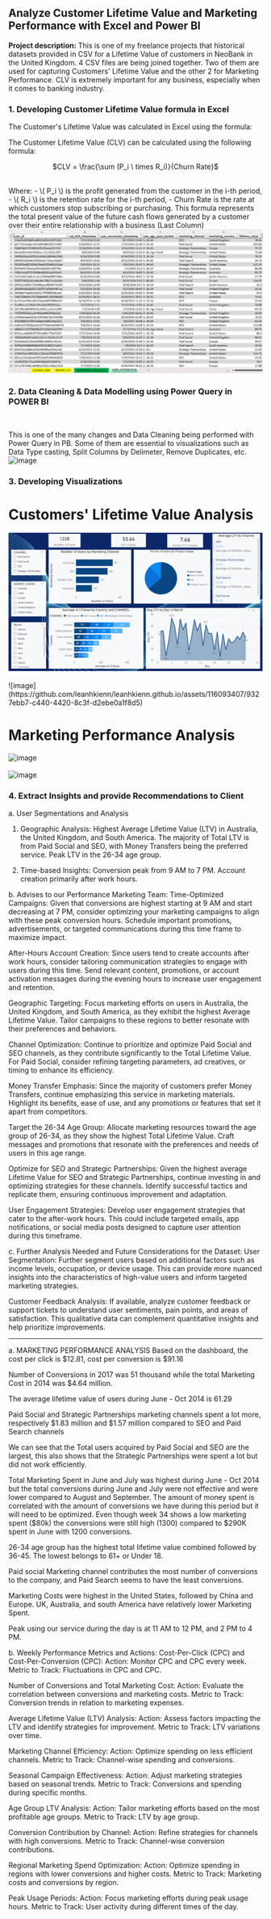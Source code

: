 ## Analyze Customer Lifetime Value and Marketing Performance with Excel and Power BI

**Project description:** This is one of my freelance projects that historical datasets provided in CSV for a Lifetime Value of customers in NeoBank in the United Kingdom. 4 CSV files are being joined together. Two of them are used for capturing Customers' Lifetime Value and the other 2 for Marketing Performance. CLV is extremely important for any business, especially when it comes to banking industry.

### 1. Developing Customer Lifetime Value formula in Excel
The Customer's Lifetime Value was calculated in Excel using the formula:  

The Customer Lifetime Value (CLV) can be calculated using the following formula:

<p style="text-align: center"> $CLV = \frac{\sum (P_i \ times R_i)}{Churn Rate}$ </p>

<br>
Where:
- \( P_i \) is the profit generated from the customer in the i-th period,
- \( R_i \) is the retention rate for the i-th period,
- Churn Rate is the rate at which customers stop subscribing or purchasing.
This formula represents the total present value of the future cash flows generated by a customer over their entire relationship with a business (Last Column)


<img src="images/Excel Cover Upwork.png"/>

### 2. Data Cleaning & Data Modelling using Power Query in POWER BI

<br>

This is one of the many changes and Data Cleaning being performed with Power Query in PB. Some of them are essential to visualizations such as Data Type casting, Split Columns by Delimeter, Remove Duplicates, etc.
![image](https://github.com/leanhkienn/leanhkienn.github.io/assets/116093407/b5084de0-4c8d-40b2-a049-ef4cb6fecdfb)


### 3. Developing Visualizations

# Customers' Lifetime Value Analysis
<img src="images/Cover Photo Upwork.png"/>
<br>
<br>
![image](https://github.com/leanhkienn/leanhkienn.github.io/assets/116093407/9327ebb7-c440-4420-8c3f-d2ebe0a1f8d5)

<br>

# Marketing Performance Analysis
![image](https://github.com/leanhkienn/leanhkienn.github.io/assets/116093407/69e5992e-2337-40ae-aeac-20f7878ff2c3)
<br>
<br>
![image](https://github.com/leanhkienn/leanhkienn.github.io/assets/116093407/b094ab16-8586-4cf8-9585-6e85f3208f85)



### 4. Extract Insights and provide Recommendations to Client

a.	User Segmentations and Analysis
1. Geographic Analysis:
Highest Average Lifetime Value (LTV) in Australia, the United Kingdom, and South America.
The majority of Total LTV is from Paid Social and SEO, with Money Transfers being the preferred service.
Peak LTV in the 26-34 age group.

2. Time-based Insights:
Conversion peak from 9 AM to 7 PM.
Account creation primarily after work hours.


b.	Advises to our Performance Marketing Team:
Time-Optimized Campaigns:
Given that conversions are highest starting at 9 AM and start decreasing at 7 PM, consider optimizing your marketing campaigns to align with these peak conversion hours. Schedule important promotions, advertisements, or targeted communications during this time frame to maximize impact.

After-Hours Account Creation:
Since users tend to create accounts after work hours, consider tailoring communication strategies to engage with users during this time. Send relevant content, promotions, or account activation messages during the evening hours to increase user engagement and retention.

Geographic Targeting:
Focus marketing efforts on users in Australia, the United Kingdom, and South America, as they exhibit the highest Average Lifetime Value. Tailor campaigns to these regions to better resonate with their preferences and behaviors.

Channel Optimization:
Continue to prioritize and optimize Paid Social and SEO channels, as they contribute significantly to the Total Lifetime Value. For Paid Social, consider refining targeting parameters, ad creatives, or timing to enhance its efficiency.

Money Transfer Emphasis:
Since the majority of customers prefer Money Transfers, continue emphasizing this service in marketing materials. Highlight its benefits, ease of use, and any promotions or features that set it apart from competitors.

Target the 26-34 Age Group:
Allocate marketing resources toward the age group of 26-34, as they show the highest Total Lifetime Value. Craft messages and promotions that resonate with the preferences and needs of users in this age range.

Optimize for SEO and Strategic Partnerships:
Given the highest average Lifetime Value for SEO and Strategic Partnerships, continue investing in and optimizing strategies for these channels. Identify successful tactics and replicate them, ensuring continuous improvement and adaptation.

User Engagement Strategies:
Develop user engagement strategies that cater to the after-work hours. This could include targeted emails, app notifications, or social media posts designed to capture user attention during this timeframe.


c.	Further Analysis Needed and Future Considerations for the Dataset:
User Segmentation:
Further segment users based on additional factors such as income levels, occupation, or device usage. This can provide more nuanced insights into the characteristics of high-value users and inform targeted marketing strategies.

Customer Feedback Analysis:
If available, analyze customer feedback or support tickets to understand user sentiments, pain points, and areas of satisfaction. This qualitative data can complement quantitative insights and help prioritize improvements.

____________________________________________________________________________
a.           MARKETING PERFORMANCE ANALYSIS
Based on the dashboard, the cost per click is $12.81, cost per conversion is $91.16

Number of Conversions in 2017 was 51 thousand while the total Marketing Cost in 2014 was $4.64 million.

The average lifetime value of users during June - Oct 2014 is 61.29

Paid Social and Strategic Partnerships marketing channels spent a lot more, respectively $1.83 million and $1.57 million compared to SEO and Paid Search channels

We can see that the Total users acquired by Paid Social and SEO are the largest, this also shows that the Strategic Partnerships were spent a lot but did not work efficiently.

Total Marketing Spent in June and July was highest during June - Oct 2014 but the total conversions during June and July were not effective and were lower compared to August and September. The amount of money spent is correlated with the amount of conversions we have during this period but it will need to be optimized. Even though week 34 shows a low marketing spent ($80k) the conversions were still high (1300)  compared to $290K spent in June with 1200 conversions.

26-34 age group has the highest total lifetime value combined followed by 36-45. The lowest belongs to 61+ or Under 18.

Paid social Marketing channel contributes the most number of conversions to the company, and Paid Search seems to have the least conversions.

Marketing Costs were highest in the United States, followed by China and Europe. UK, Australia, and south America have relatively lower Marketing Spent.

Peak using our service during the day is at 11 AM to 12 PM, and 2 PM to 4 PM.

b.         Weekly Performance Metrics and Actions:
Cost-Per-Click (CPC) and Cost-Per-Conversion (CPC):
Action: Monitor CPC and CPC every week.
Metric to Track: Fluctuations in CPC and CPC.

Number of Conversions and Total Marketing Cost:
Action: Evaluate the correlation between conversions and marketing costs.
Metric to Track: Conversion trends in relation to marketing expenses.

Average Lifetime Value (LTV) Analysis:
Action: Assess factors impacting the LTV and identify strategies for improvement.
Metric to Track: LTV variations over time.

Marketing Channel Efficiency:
Action: Optimize spending on less efficient channels.
Metric to Track: Channel-wise spending and conversions.

Seasonal Campaign Effectiveness:
Action: Adjust marketing strategies based on seasonal trends.
Metric to Track: Conversions and spending during specific months.

Age Group LTV Analysis:
Action: Tailor marketing efforts based on the most profitable age groups.
Metric to Track: LTV by age group.

Conversion Contribution by Channel:
Action: Refine strategies for channels with high conversions.
Metric to Track: Channel-wise conversion contributions.

Regional Marketing Spend Optimization:
Action: Optimize spending in regions with lower conversions and higher costs.
Metric to Track: Marketing costs and conversions by region.

Peak Usage Periods:
Action: Focus marketing efforts during peak usage hours.
Metric to Track: User activity during different times of the day.








